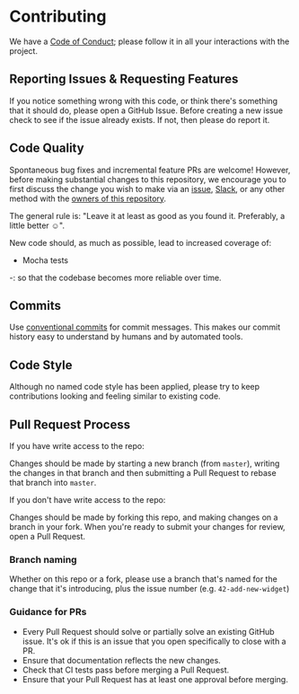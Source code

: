 # Contributing

We have a [Code of Conduct](https://openactive.io/public-openactive-w3c/code-of-conduct/); please follow it in all your interactions with the project.

## Reporting Issues & Requesting Features

If you notice something wrong with this code, or think there's something that it should do, please open a GitHub Issue. Before creating a new issue check to see if the issue already exists. If not, then please do report it. 

## Code Quality

Spontaneous bug fixes and incremental feature PRs are welcome! However, before making substantial changes to this repository, we encourage you to first discuss the change you wish to make via an [issue](https://github.com/openactive/conformance-services/issues), [Slack](https://slack.openactive.io/), or any other method with the [owners of this repository](https://www.openactive.io/about/).

The general rule is: "Leave it at least as good as you found it. Preferably, a little better ☺️".

New code should, as much as possible, lead to increased coverage of:

* Mocha tests

-: so that the codebase becomes more reliable over time.

## Commits

Use [conventional commits](https://www.conventionalcommits.org/en/v1.0.0/) for commit messages. This makes our commit history easy to understand by humans and by automated tools.

## Code Style

Although no named code style has been applied, please try to keep contributions looking and feeling similar to existing code. 

## Pull Request Process

If you have write access to the repo:

Changes should be made by starting a new branch (from `master`), writing the changes in that branch and then submitting a Pull Request to rebase that branch into `master`.

If you don't have write access to the repo:

Changes should be made by forking this repo, and making changes on a branch in your fork. When you're ready to submit your changes for review, open a Pull Request. 


### Branch naming

Whether on this repo or a fork, please use a branch that's named for the change that it's introducing, plus the issue number (e.g. `42-add-new-widget`) 


### Guidance for PRs

* Every Pull Request should solve or partially solve an existing GitHub issue. It's ok if this is an issue that you open specifically to close with a PR.
* Ensure that documentation reflects the new changes.
* Check that CI tests pass before merging a Pull Request.
* Ensure that your Pull Request has at least one approval before merging.

